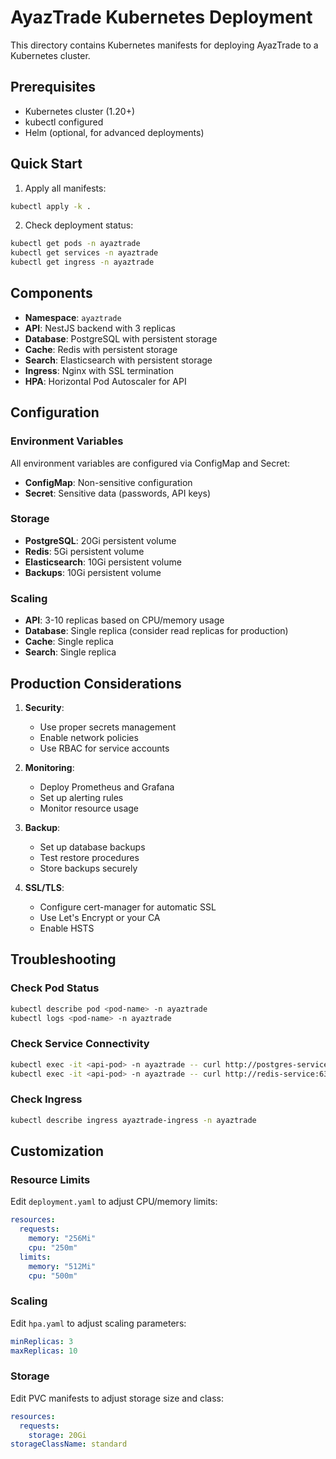 # AyazTrade Kubernetes Deployment

This directory contains Kubernetes manifests for deploying AyazTrade to a Kubernetes cluster.

## Prerequisites

- Kubernetes cluster (1.20+)
- kubectl configured
- Helm (optional, for advanced deployments)

## Quick Start

1. Apply all manifests:
```bash
kubectl apply -k .
```

2. Check deployment status:
```bash
kubectl get pods -n ayaztrade
kubectl get services -n ayaztrade
kubectl get ingress -n ayaztrade
```

## Components

- **Namespace**: `ayaztrade`
- **API**: NestJS backend with 3 replicas
- **Database**: PostgreSQL with persistent storage
- **Cache**: Redis with persistent storage
- **Search**: Elasticsearch with persistent storage
- **Ingress**: Nginx with SSL termination
- **HPA**: Horizontal Pod Autoscaler for API

## Configuration

### Environment Variables

All environment variables are configured via ConfigMap and Secret:

- **ConfigMap**: Non-sensitive configuration
- **Secret**: Sensitive data (passwords, API keys)

### Storage

- **PostgreSQL**: 20Gi persistent volume
- **Redis**: 5Gi persistent volume
- **Elasticsearch**: 10Gi persistent volume
- **Backups**: 10Gi persistent volume

### Scaling

- **API**: 3-10 replicas based on CPU/memory usage
- **Database**: Single replica (consider read replicas for production)
- **Cache**: Single replica
- **Search**: Single replica

## Production Considerations

1. **Security**:
   - Use proper secrets management
   - Enable network policies
   - Use RBAC for service accounts

2. **Monitoring**:
   - Deploy Prometheus and Grafana
   - Set up alerting rules
   - Monitor resource usage

3. **Backup**:
   - Set up database backups
   - Test restore procedures
   - Store backups securely

4. **SSL/TLS**:
   - Configure cert-manager for automatic SSL
   - Use Let's Encrypt or your CA
   - Enable HSTS

## Troubleshooting

### Check Pod Status
```bash
kubectl describe pod <pod-name> -n ayaztrade
kubectl logs <pod-name> -n ayaztrade
```

### Check Service Connectivity
```bash
kubectl exec -it <api-pod> -n ayaztrade -- curl http://postgres-service:5432
kubectl exec -it <api-pod> -n ayaztrade -- curl http://redis-service:6379
```

### Check Ingress
```bash
kubectl describe ingress ayaztrade-ingress -n ayaztrade
```

## Customization

### Resource Limits
Edit `deployment.yaml` to adjust CPU/memory limits:

```yaml
resources:
  requests:
    memory: "256Mi"
    cpu: "250m"
  limits:
    memory: "512Mi"
    cpu: "500m"
```

### Scaling
Edit `hpa.yaml` to adjust scaling parameters:

```yaml
minReplicas: 3
maxReplicas: 10
```

### Storage
Edit PVC manifests to adjust storage size and class:

```yaml
resources:
  requests:
    storage: 20Gi
storageClassName: standard
```
